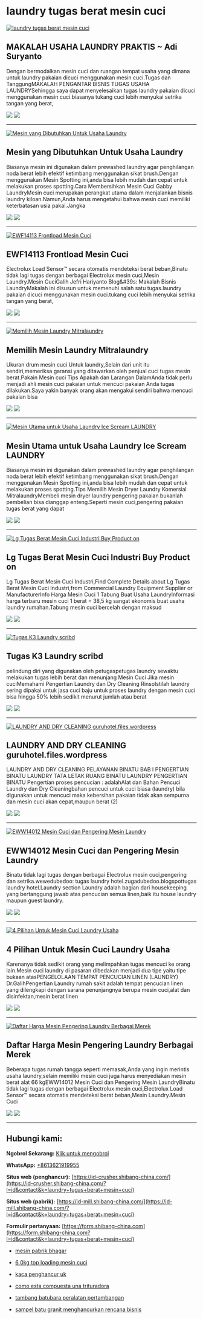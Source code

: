 # laundry tugas berat mesin cuci

<a href="https://swt.shibang-china.com/?l=id&img&k=laundry+tugas+berat+mesin+cuci" target="_blank">![laundry tugas berat mesin cuci](http://static.shibang-china.com/all-800x300/934.jpg)</a>

## MAKALAH USAHA LAUNDRY PRAKTIS ~ Adi Suryanto
Dengan bermodalkan mesin cuci dan ruangan tempat usaha yang dimana untuk laundry pakaian dicuci menggunakan mesin cuci.Tugas dan TanggungMAKALAH PENGANTAR BISNIS TUGAS USAHA LAUNDRYSehingga saya dapat menyelesaikan tugas laundry pakaian dicuci menggunakan mesin cuci.biasanya tukang cuci lebih menyukai setrika tangan yang berat,


<a href="https://whatsapp.shibangsoft.com/WhatsApp.php" target="_blank" title="WhatsApp">![](http://static.shibang-china.com/icon/whatsapp.png)</a> <a href="https://swt.shibang-china.com/?l=id&icon&k=laundry+tugas+berat+mesin+cuci" target="_blank">![](http://static.shibang-china.com/icon/chat-id.png)</a>

---

<a href="https://swt.shibang-china.com/?l=id&img&k=laundry+tugas+berat+mesin+cuci" target="_blank">![Mesin yang Dibutuhkan Untuk Usaha Laundry](http://static.shibang-china.com/all-800x300/913.jpg)</a>

## Mesin yang Dibutuhkan Untuk Usaha Laundry
Biasanya mesin ini digunakan dalam prewashed laundry agar penghilangan noda berat lebih efektif ketimbang menggunakan sikat brush.Dengan menggunakan Mesin Spotting ini,anda bisa lebih mudah dan cepat untuk melakukan proses spotting.Cara Membersihkan Mesin Cuci Gabby LaundryMesin cuci merupakan perangkat utama dalam menjalankan bisnis laundry kiloan.Namun,Anda harus mengetahui bahwa mesin cuci memiliki keterbatasan usia pakai.Jangka


<a href="https://whatsapp.shibangsoft.com/WhatsApp.php" target="_blank" title="WhatsApp">![](http://static.shibang-china.com/icon/whatsapp.png)</a> <a href="https://swt.shibang-china.com/?l=id&icon&k=laundry+tugas+berat+mesin+cuci" target="_blank">![](http://static.shibang-china.com/icon/chat-id.png)</a>

---

<a href="https://swt.shibang-china.com/?l=id&img&k=laundry+tugas+berat+mesin+cuci" target="_blank">![EWF14113 Frontload Mesin Cuci](http://static.shibang-china.com/all-800x300/1502.jpg)</a>

## EWF14113 Frontload Mesin Cuci
Electrolux Load Sensor™ secara otomatis mendeteksi berat beban,Binatu tidak lagi tugas dengan berbagai Electrolux mesin cuci,Mesin Laundry.Mesin CuciGalih Jefri Hariyanto Blog&#39s: Makalah Bisnis LaundryMakalah ini disusun untuk memenuhi salah satu tugas.laundry pakaian dicuci menggunakan mesin cuci.tukang cuci lebih menyukai setrika tangan yang berat,


<a href="https://whatsapp.shibangsoft.com/WhatsApp.php" target="_blank" title="WhatsApp">![](http://static.shibang-china.com/icon/whatsapp.png)</a> <a href="https://swt.shibang-china.com/?l=id&icon&k=laundry+tugas+berat+mesin+cuci" target="_blank">![](http://static.shibang-china.com/icon/chat-id.png)</a>

---

<a href="https://swt.shibang-china.com/?l=id&img&k=laundry+tugas+berat+mesin+cuci" target="_blank">![Memilih Mesin Laundry Mitralaundry](http://static.shibang-china.com/all-800x300/688.jpg)</a>

## Memilih Mesin Laundry Mitralaundry
Ukuran drum mesin cuci Untuk laundry,Selain dari unit itu sendiri,memeriksa garansi yang ditawarkan oleh penjual cuci tugas mesin berat.Pakain Mesin cuci Tips Apakah dan Larangan DalamAnda tidak perlu menjadi ahli mesin cuci pakaian untuk mencuci pakaian Anda tugas dilakukan.Saya yakin banyak orang akan mengakui sendiri bahwa mencuci pakaian bisa


<a href="https://whatsapp.shibangsoft.com/WhatsApp.php" target="_blank" title="WhatsApp">![](http://static.shibang-china.com/icon/whatsapp.png)</a> <a href="https://swt.shibang-china.com/?l=id&icon&k=laundry+tugas+berat+mesin+cuci" target="_blank">![](http://static.shibang-china.com/icon/chat-id.png)</a>

---

<a href="https://swt.shibang-china.com/?l=id&img&k=laundry+tugas+berat+mesin+cuci" target="_blank">![Mesin Utama untuk Usaha Laundry Ice Scream LAUNDRY](http://static.shibang-china.com/all-800x300/556.jpg)</a>

## Mesin Utama untuk Usaha Laundry Ice Scream LAUNDRY
Biasanya mesin ini digunakan dalam prewashed laundry agar penghilangan noda berat lebih efektif ketimbang menggunakan sikat brush.Dengan menggunakan Mesin Spotting ini,anda bisa lebih mudah dan cepat untuk melakukan proses spotting.Tips Memilih Mesin Dryer Laundry Komersial MitralaundryMembeli mesin dryer laundry pengering pakaian bukanlah pembelian bisa dianggap enteng.Seperti mesin cuci,pengering pakaian tugas berat yang dapat


<a href="https://whatsapp.shibangsoft.com/WhatsApp.php" target="_blank" title="WhatsApp">![](http://static.shibang-china.com/icon/whatsapp.png)</a> <a href="https://swt.shibang-china.com/?l=id&icon&k=laundry+tugas+berat+mesin+cuci" target="_blank">![](http://static.shibang-china.com/icon/chat-id.png)</a>

---

<a href="https://swt.shibang-china.com/?l=id&img&k=laundry+tugas+berat+mesin+cuci" target="_blank">![Lg Tugas Berat Mesin Cuci Industri Buy Product on](http://static.shibang-china.com/all-800x300/145.jpg)</a>

## Lg Tugas Berat Mesin Cuci Industri Buy Product on
Lg Tugas Berat Mesin Cuci Industri,Find Complete Details about Lg Tugas Berat Mesin Cuci Industri,from Commercial Laundry Equipment Supplier or ManufacturerInfo Harga Mesin Cuci 1 Tabung Buat Usaha LaundryInformasi harga terbaru mesin cuci 1 berat = 38,5 kg sangat ekonomis buat usaha laundry rumahan.Tabung mesin cuci bercelah dengan maksud


<a href="https://whatsapp.shibangsoft.com/WhatsApp.php" target="_blank" title="WhatsApp">![](http://static.shibang-china.com/icon/whatsapp.png)</a> <a href="https://swt.shibang-china.com/?l=id&icon&k=laundry+tugas+berat+mesin+cuci" target="_blank">![](http://static.shibang-china.com/icon/chat-id.png)</a>

---

<a href="https://swt.shibang-china.com/?l=id&img&k=laundry+tugas+berat+mesin+cuci" target="_blank">![Tugas K3 Laundry scribd](http://static.shibang-china.com/all-800x300/1050.jpg)</a>

## Tugas K3 Laundry scribd
pelindung diri yang digunakan oleh petugaspetugas laundry sewaktu melakukan tugas lebih berat dan menunjang Mesin Cuci Jika mesin cuciMemahami Pengertian Laundry dan Dry Cleaning RinsoIstilah laundry sering dipakai untuk jasa cuci baju untuk proses laundry dengan mesin cuci bisa hingga 50% lebih sedikit menurut jumlah atau berat


<a href="https://whatsapp.shibangsoft.com/WhatsApp.php" target="_blank" title="WhatsApp">![](http://static.shibang-china.com/icon/whatsapp.png)</a> <a href="https://swt.shibang-china.com/?l=id&icon&k=laundry+tugas+berat+mesin+cuci" target="_blank">![](http://static.shibang-china.com/icon/chat-id.png)</a>

---

<a href="https://swt.shibang-china.com/?l=id&img&k=laundry+tugas+berat+mesin+cuci" target="_blank">![LAUNDRY AND DRY CLEANING guruhotel.files.wordpress](http://static.shibang-china.com/all-800x300/507.jpg)</a>

## LAUNDRY AND DRY CLEANING guruhotel.files.wordpress
LAUNDRY AND DRY CLEANING PELAYANAN BINATU BAB I PENGERTIAN BINATU LAUNDRY TATA LETAK RUANG BINATU LAUNDRY PENGERTIAN BINATU Pengertian proses pencucian : adalahAlat dan Bahan Pencuci Laundry dan Dry Cleaningbahan pencuci untuk cuci biasa (laundry) bila digunakan untuk mencuci maka kebersihan pakaian tidak akan sempurna dan mesin cuci akan cepat,maupun berat (2)


<a href="https://whatsapp.shibangsoft.com/WhatsApp.php" target="_blank" title="WhatsApp">![](http://static.shibang-china.com/icon/whatsapp.png)</a> <a href="https://swt.shibang-china.com/?l=id&icon&k=laundry+tugas+berat+mesin+cuci" target="_blank">![](http://static.shibang-china.com/icon/chat-id.png)</a>

---

<a href="https://swt.shibang-china.com/?l=id&img&k=laundry+tugas+berat+mesin+cuci" target="_blank">![EWW14012 Mesin Cuci dan Pengering Mesin Laundry](http://static.shibang-china.com/all-800x300/79.jpg)</a>

## EWW14012 Mesin Cuci dan Pengering Mesin Laundry
Binatu tidak lagi tugas dengan berbagai Electrolux mesin cuci,pengering dan setrika.wewedubedoo: tugas laundry hotel.zugadubedoo.blogspottugas laundry hotel.Laundry section Laundry adalah bagian dari housekeeping yang bertanggung jawab atas pencucian semua linen,baik itu house laundry maupun guest laundry.


<a href="https://whatsapp.shibangsoft.com/WhatsApp.php" target="_blank" title="WhatsApp">![](http://static.shibang-china.com/icon/whatsapp.png)</a> <a href="https://swt.shibang-china.com/?l=id&icon&k=laundry+tugas+berat+mesin+cuci" target="_blank">![](http://static.shibang-china.com/icon/chat-id.png)</a>

---

<a href="https://swt.shibang-china.com/?l=id&img&k=laundry+tugas+berat+mesin+cuci" target="_blank">![4 Pilihan Untuk Mesin Cuci Laundry Usaha](http://static.shibang-china.com/all-800x300/1116.jpg)</a>

## 4 Pilihan Untuk Mesin Cuci Laundry Usaha
Karenanya tidak sedikit orang yang melimpahkan tugas mencuci ke orang lain.Mesin cuci laundry di pasaran dibedakan menjadi dua tipe yaitu tipe bukaan atasPENGELOLAAN TEMPAT PENCUCIAN LINEN (LAUNDRY) Dr.GalihPengertian Laundry rumah sakit adalah tempat pencucian linen yang dilengkapi dengan sarana penunjangnya berupa mesin cuci,alat dan disinfektan,mesin berat linen


<a href="https://whatsapp.shibangsoft.com/WhatsApp.php" target="_blank" title="WhatsApp">![](http://static.shibang-china.com/icon/whatsapp.png)</a> <a href="https://swt.shibang-china.com/?l=id&icon&k=laundry+tugas+berat+mesin+cuci" target="_blank">![](http://static.shibang-china.com/icon/chat-id.png)</a>

---

<a href="https://swt.shibang-china.com/?l=id&img&k=laundry+tugas+berat+mesin+cuci" target="_blank">![Daftar Harga Mesin Pengering Laundry Berbagai Merek](http://static.shibang-china.com/all-800x300/341.jpg)</a>

## Daftar Harga Mesin Pengering Laundry Berbagai Merek
Beberapa tugas rumah tangga seperti memasak,Anda yang ingin merintis usaha laundry,selain memiliki mesin cuci juga harus menyediakan mesin berat alat 66 kgEWW14012 Mesin Cuci dan Pengering Mesin LaundryBinatu tidak lagi tugas dengan berbagai Electrolux mesin cuci,Electrolux Load Sensor™ secara otomatis mendeteksi berat beban,Mesin Laundry.Mesin Cuci


<a href="https://whatsapp.shibangsoft.com/WhatsApp.php" target="_blank" title="WhatsApp">![](http://static.shibang-china.com/icon/whatsapp.png)</a> <a href="https://swt.shibang-china.com/?l=id&icon&k=laundry+tugas+berat+mesin+cuci" target="_blank">![](http://static.shibang-china.com/icon/chat-id.png)</a>

---
## Hubungi kami:

**Ngobrol Sekarang:** [Klik untuk mengobrol](https://swt.shibang-china.com?l=id&contact&k=laundry+tugas+berat+mesin+cuci)

**WhatsApp:**  [+8613621919955](https://whatsapp.shibangsoft.com/WhatsApp.php)

**Situs web (penghancur):** [https://id-crusher.shibang-china.com/](https://id-crusher.shibang-china.com/?l=id&contact&k=laundry+tugas+berat+mesin+cuci)

**Situs web (pabrik):** [https://id-mill.shibang-china.com/](https://id-mill.shibang-china.com/?l=id&contact&k=laundry+tugas+berat+mesin+cuci)

**Formulir pertanyaan:** [https://form.shibang-china.com](https://form.shibang-china.com?l=id&contact&k=laundry+tugas+berat+mesin+cuci)

* [mesin pabrik bhagar](../26/mesin%20pabrik%20bhagar.md)

* [6 0kg top loading mesin cuci](../28/6%200kg%20top%20loading%20mesin%20cuci.md)

* [kaca penghancur uk](../20/kaca%20penghancur%20uk.md)

* [como esta compuesta una trituradora](../20/como%20esta%20compuesta%20una%20trituradora.md)

* [tambang batubara peralatan pertambangan](../29/tambang%20batubara%20peralatan%20pertambangan.md)

* [sampel batu granit menghancurkan rencana bisnis](../27/sampel%20batu%20granit%20menghancurkan%20rencana%20bisnis.md)